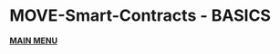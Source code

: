 # MOVE-Smart-Contracts - BASICS


<a href="https://github.com/net2devcrypto/Solana-SPL-Program-Tutorial"><b>MAIN MENU</b></a>
